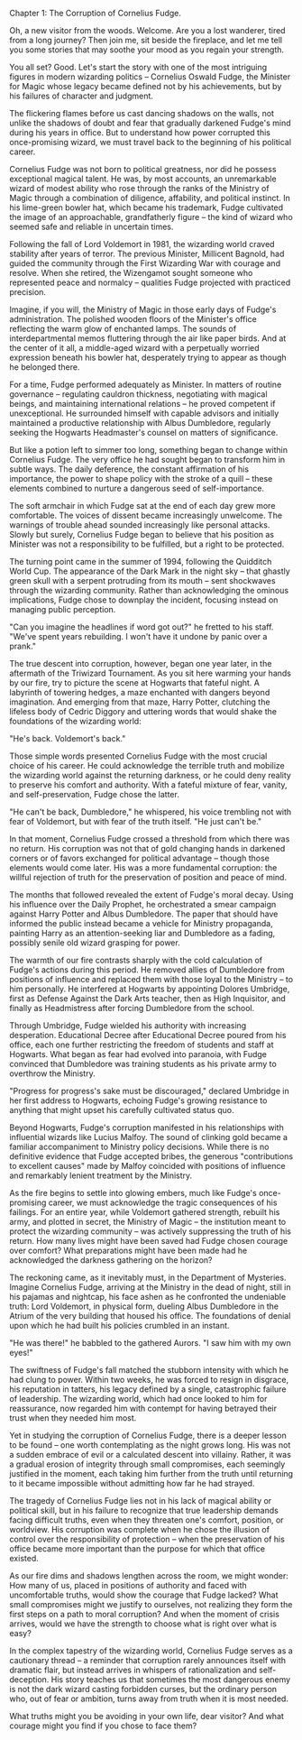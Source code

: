 Chapter 1: The Corruption of Cornelius Fudge.

Oh, a new visitor from the woods. Welcome. Are you a lost wanderer, tired from a long journey? Then join me, sit beside the fireplace, and let me tell you some stories that may soothe your mood as you regain your strength.

You all set? Good. Let's start the story with one of the most intriguing figures in modern wizarding politics – Cornelius Oswald Fudge, the Minister for Magic whose legacy became defined not by his achievements, but by his failures of character and judgment.

The flickering flames before us cast dancing shadows on the walls, not unlike the shadows of doubt and fear that gradually darkened Fudge's mind during his years in office. But to understand how power corrupted this once-promising wizard, we must travel back to the beginning of his political career.

Cornelius Fudge was not born to political greatness, nor did he possess exceptional magical talent. He was, by most accounts, an unremarkable wizard of modest ability who rose through the ranks of the Ministry of Magic through a combination of diligence, affability, and political instinct. In his lime-green bowler hat, which became his trademark, Fudge cultivated the image of an approachable, grandfatherly figure – the kind of wizard who seemed safe and reliable in uncertain times.

Following the fall of Lord Voldemort in 1981, the wizarding world craved stability after years of terror. The previous Minister, Millicent Bagnold, had guided the community through the First Wizarding War with courage and resolve. When she retired, the Wizengamot sought someone who represented peace and normalcy – qualities Fudge projected with practiced precision.

Imagine, if you will, the Ministry of Magic in those early days of Fudge's administration. The polished wooden floors of the Minister's office reflecting the warm glow of enchanted lamps. The sounds of interdepartmental memos fluttering through the air like paper birds. And at the center of it all, a middle-aged wizard with a perpetually worried expression beneath his bowler hat, desperately trying to appear as though he belonged there.

For a time, Fudge performed adequately as Minister. In matters of routine governance – regulating cauldron thickness, negotiating with magical beings, and maintaining international relations – he proved competent if unexceptional. He surrounded himself with capable advisors and initially maintained a productive relationship with Albus Dumbledore, regularly seeking the Hogwarts Headmaster's counsel on matters of significance.

But like a potion left to simmer too long, something began to change within Cornelius Fudge. The very office he had sought began to transform him in subtle ways. The daily deference, the constant affirmation of his importance, the power to shape policy with the stroke of a quill – these elements combined to nurture a dangerous seed of self-importance.

The soft armchair in which Fudge sat at the end of each day grew more comfortable. The voices of dissent became increasingly unwelcome. The warnings of trouble ahead sounded increasingly like personal attacks. Slowly but surely, Cornelius Fudge began to believe that his position as Minister was not a responsibility to be fulfilled, but a right to be protected.

The turning point came in the summer of 1994, following the Quidditch World Cup. The appearance of the Dark Mark in the night sky – that ghastly green skull with a serpent protruding from its mouth – sent shockwaves through the wizarding community. Rather than acknowledging the ominous implications, Fudge chose to downplay the incident, focusing instead on managing public perception.

"Can you imagine the headlines if word got out?" he fretted to his staff. "We've spent years rebuilding. I won't have it undone by panic over a prank."

The true descent into corruption, however, began one year later, in the aftermath of the Triwizard Tournament. As you sit here warming your hands by our fire, try to picture the scene at Hogwarts that fateful night. A labyrinth of towering hedges, a maze enchanted with dangers beyond imagination. And emerging from that maze, Harry Potter, clutching the lifeless body of Cedric Diggory and uttering words that would shake the foundations of the wizarding world:

"He's back. Voldemort's back."

Those simple words presented Cornelius Fudge with the most crucial choice of his career. He could acknowledge the terrible truth and mobilize the wizarding world against the returning darkness, or he could deny reality to preserve his comfort and authority. With a fateful mixture of fear, vanity, and self-preservation, Fudge chose the latter.

"He can't be back, Dumbledore," he whispered, his voice trembling not with fear of Voldemort, but with fear of the truth itself. "He just can't be."

In that moment, Cornelius Fudge crossed a threshold from which there was no return. His corruption was not that of gold changing hands in darkened corners or of favors exchanged for political advantage – though those elements would come later. His was a more fundamental corruption: the willful rejection of truth for the preservation of position and peace of mind.

The months that followed revealed the extent of Fudge's moral decay. Using his influence over the Daily Prophet, he orchestrated a smear campaign against Harry Potter and Albus Dumbledore. The paper that should have informed the public instead became a vehicle for Ministry propaganda, painting Harry as an attention-seeking liar and Dumbledore as a fading, possibly senile old wizard grasping for power.

The warmth of our fire contrasts sharply with the cold calculation of Fudge's actions during this period. He removed allies of Dumbledore from positions of influence and replaced them with those loyal to the Ministry – to him personally. He interfered at Hogwarts by appointing Dolores Umbridge, first as Defense Against the Dark Arts teacher, then as High Inquisitor, and finally as Headmistress after forcing Dumbledore from the school.

Through Umbridge, Fudge wielded his authority with increasing desperation. Educational Decree after Educational Decree poured from his office, each one further restricting the freedom of students and staff at Hogwarts. What began as fear had evolved into paranoia, with Fudge convinced that Dumbledore was training students as his private army to overthrow the Ministry.

"Progress for progress's sake must be discouraged," declared Umbridge in her first address to Hogwarts, echoing Fudge's growing resistance to anything that might upset his carefully cultivated status quo.

Beyond Hogwarts, Fudge's corruption manifested in his relationships with influential wizards like Lucius Malfoy. The sound of clinking gold became a familiar accompaniment to Ministry policy decisions. While there is no definitive evidence that Fudge accepted bribes, the generous "contributions to excellent causes" made by Malfoy coincided with positions of influence and remarkably lenient treatment by the Ministry.

As the fire begins to settle into glowing embers, much like Fudge's once-promising career, we must acknowledge the tragic consequences of his failings. For an entire year, while Voldemort gathered strength, rebuilt his army, and plotted in secret, the Ministry of Magic – the institution meant to protect the wizarding community – was actively suppressing the truth of his return. How many lives might have been saved had Fudge chosen courage over comfort? What preparations might have been made had he acknowledged the darkness gathering on the horizon?

The reckoning came, as it inevitably must, in the Department of Mysteries. Imagine Cornelius Fudge, arriving at the Ministry in the dead of night, still in his pajamas and nightcap, his face ashen as he confronted the undeniable truth: Lord Voldemort, in physical form, dueling Albus Dumbledore in the Atrium of the very building that housed his office. The foundations of denial upon which he had built his policies crumbled in an instant.

"He was there!" he babbled to the gathered Aurors. "I saw him with my own eyes!"

The swiftness of Fudge's fall matched the stubborn intensity with which he had clung to power. Within two weeks, he was forced to resign in disgrace, his reputation in tatters, his legacy defined by a single, catastrophic failure of leadership. The wizarding world, which had once looked to him for reassurance, now regarded him with contempt for having betrayed their trust when they needed him most.

Yet in studying the corruption of Cornelius Fudge, there is a deeper lesson to be found – one worth contemplating as the night grows long. His was not a sudden embrace of evil or a calculated descent into villainy. Rather, it was a gradual erosion of integrity through small compromises, each seemingly justified in the moment, each taking him further from the truth until returning to it became impossible without admitting how far he had strayed.

The tragedy of Cornelius Fudge lies not in his lack of magical ability or political skill, but in his failure to recognize that true leadership demands facing difficult truths, even when they threaten one's comfort, position, or worldview. His corruption was complete when he chose the illusion of control over the responsibility of protection – when the preservation of his office became more important than the purpose for which that office existed.

As our fire dims and shadows lengthen across the room, we might wonder: How many of us, placed in positions of authority and faced with uncomfortable truths, would show the courage that Fudge lacked? What small compromises might we justify to ourselves, not realizing they form the first steps on a path to moral corruption? And when the moment of crisis arrives, would we have the strength to choose what is right over what is easy?

In the complex tapestry of the wizarding world, Cornelius Fudge serves as a cautionary thread – a reminder that corruption rarely announces itself with dramatic flair, but instead arrives in whispers of rationalization and self-deception. His story teaches us that sometimes the most dangerous enemy is not the dark wizard casting forbidden curses, but the ordinary person who, out of fear or ambition, turns away from truth when it is most needed.

What truths might you be avoiding in your own life, dear visitor? And what courage might you find if you chose to face them?